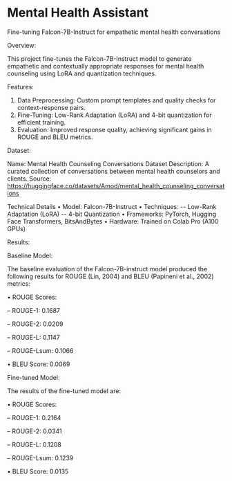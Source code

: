 # Mental Health Assistant
Fine-tuning Falcon-7B-Instruct for empathetic mental health conversations

Overview:

This project fine-tunes the Falcon-7B-Instruct model to generate empathetic and contextually appropriate responses for mental health counseling using LoRA and quantization techniques.

Features:
  
  1. Data Preprocessing: Custom prompt templates and quality checks for context-response pairs.
  2. Fine-Tuning: Low-Rank Adaptation (LoRA) and 4-bit quantization for efficient training.
  3. Evaluation: Improved response quality, achieving significant gains in ROUGE and BLEU metrics.

Dataset:
  
  Name: Mental Health Counseling Conversations Dataset
  Description: A curated collection of conversations between mental health counselors and clients.
  Source: https://huggingface.co/datasets/Amod/mental_health_counseling_conversations

Technical Details
• Model: Falcon-7B-Instruct
• Techniques:
  -- Low-Rank Adaptation (LoRA)
  -- 4-bit Quantization
• Frameworks: PyTorch, Hugging Face Transformers, BitsAndBytes
• Hardware: Trained on Colab Pro (A100 GPUs)

Results:

Baseline Model:

The baseline evaluation of the Falcon-7B-instruct model produced the following results for ROUGE (Lin, 2004) and BLEU (Papineni et al., 2002) metrics:

• ROUGE Scores:
  
  – ROUGE-1: 0.1687
  
  – ROUGE-2: 0.0209
  
  – ROUGE-L: 0.1147
  
  – ROUGE-Lsum: 0.1066

• BLEU Score: 0.0069

Fine-tuned Model:

The results of the fine-tuned model are:

• ROUGE Scores:
  
  – ROUGE-1: 0.2164
  
  – ROUGE-2: 0.0341
  
  – ROUGE-L: 0.1208
  
  – ROUGE-Lsum: 0.1239

• BLEU Score: 0.0135
